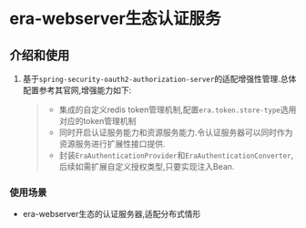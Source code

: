 # era-webserver生态认证服务

## 介绍和使用
1. 基于`spring-security-oauth2-authorization-server`的适配增强性管理.总体配置参考其官网,增强能力如下:
   > * 集成的自定义redis token管理机制,配置`era.token.store-type`选用对应的token管理机制
   > * 同时开启认证服务能力和资源服务能力.令认证服务器可以同时作为资源服务进行扩展性接口提供.
   > * 封装`EraAuthenticationProvider`和`EraAuthenticationConverter`,后续如需扩展自定义授权类型,只要实现注入Bean.

### 使用场景
* era-webserver生态的认证服务器,适配分布式情形